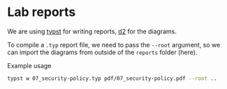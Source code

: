 # Lab reports

We are using [typst](https://typst.app/) for writing reports, [d2](https://d2lang.com/) for the diagrams.

To compile a `.typ` report file, we need to pass the `--root` argument, so we can
import the diagrams from outside of the `reports` folder (here).

Example usage
```bash
typst w 07_security-policy.typ pdf/07_security-policy.pdf --root ..
```

